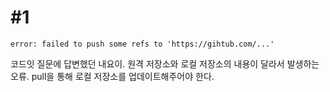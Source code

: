 # #1
```
error: failed to push some refs to 'https://gihtub.com/...'
```
코드잇 질문에 답변했던 내요이. 원격 저장소와 로컬 저장소의 내용이 달라서 발생하는 오류. pull을 통해 로컬 저장소를 업데이트해주어야 한다.
